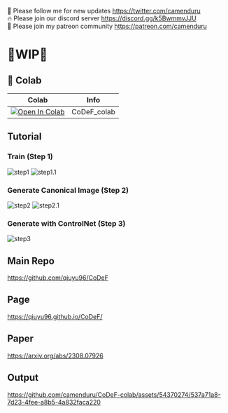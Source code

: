 🐣 Please follow me for new updates https://twitter.com/camenduru <br />
🔥 Please join our discord server https://discord.gg/k5BwmmvJJU <br />
🥳 Please join my patreon community https://patreon.com/camenduru <br />

# 🚦WIP🚦

## 🦒 Colab

| Colab | Info
| --- | --- |
[![Open In Colab](https://colab.research.google.com/assets/colab-badge.svg)](https://colab.research.google.com/github/camenduru/CoDeF-colab/blob/main/CoDeF_colab.ipynb) | CoDeF_colab

## Tutorial
### Train (Step 1)
![step1](https://github.com/camenduru/CoDeF-colab/assets/54370274/f4a15aca-7c20-414f-8aa3-3f9b65e4aeb2)
![step1.1](https://github.com/camenduru/CoDeF-colab/assets/54370274/4b1f3811-6c36-405b-bcd0-8dea5ab01ee0)

### Generate Canonical Image (Step 2)
![step2](https://github.com/camenduru/CoDeF-colab/assets/54370274/3bb653ef-3da7-44a1-aac6-56f244d8fe3b)
![step2.1](https://github.com/camenduru/CoDeF-colab/assets/54370274/c38e1bc5-2bb6-45d5-b4ba-c1727df4fd3f)

### Generate with ControlNet (Step 3)
![step3](https://github.com/camenduru/CoDeF-colab/assets/54370274/cb325788-6479-4e41-97c9-c9364c6ff98c)

## Main Repo
https://github.com/qiuyu96/CoDeF

## Page
https://qiuyu96.github.io/CoDeF/

## Paper
https://arxiv.org/abs/2308.07926

## Output
https://github.com/camenduru/CoDeF-colab/assets/54370274/537a71a8-7d23-4fee-a8b5-4a832faca220